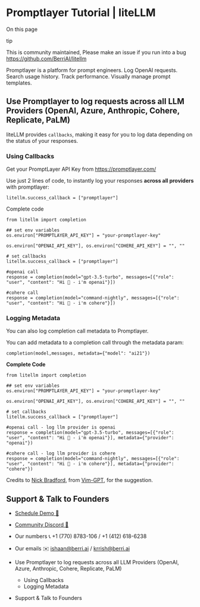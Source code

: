 # Promptlayer Tutorial | liteLLM

On this page

tip

This is community maintained, Please make an issue if you run into a bug <https://github.com/BerriAI/litellm>

Promptlayer is a platform for prompt engineers. Log OpenAI requests. Search usage history. Track performance. Visually manage prompt templates.

## Use Promptlayer to log requests across all LLM Providers (OpenAI, Azure, Anthropic, Cohere, Replicate, PaLM)​

liteLLM provides `callbacks`, making it easy for you to log data depending on the status of your responses.

### Using Callbacks​

Get your PromptLayer API Key from <https://promptlayer.com/>

Use just 2 lines of code, to instantly log your responses **across all providers** with promptlayer:
    
    
    litellm.success_callback = ["promptlayer"]  
      
    

Complete code
    
    
    from litellm import completion  
      
    ## set env variables  
    os.environ["PROMPTLAYER_API_KEY"] = "your-promptlayer-key"  
      
    os.environ["OPENAI_API_KEY"], os.environ["COHERE_API_KEY"] = "", ""  
      
    # set callbacks  
    litellm.success_callback = ["promptlayer"]  
      
    #openai call  
    response = completion(model="gpt-3.5-turbo", messages=[{"role": "user", "content": "Hi 👋 - i'm openai"}])  
      
    #cohere call  
    response = completion(model="command-nightly", messages=[{"role": "user", "content": "Hi 👋 - i'm cohere"}])  
    

### Logging Metadata​

You can also log completion call metadata to Promptlayer.

You can add metadata to a completion call through the metadata param:
    
    
    completion(model,messages, metadata={"model": "ai21"})  
    

**Complete Code**
    
    
    from litellm import completion  
      
    ## set env variables  
    os.environ["PROMPTLAYER_API_KEY"] = "your-promptlayer-key"  
      
    os.environ["OPENAI_API_KEY"], os.environ["COHERE_API_KEY"] = "", ""  
      
    # set callbacks  
    litellm.success_callback = ["promptlayer"]  
      
    #openai call - log llm provider is openai  
    response = completion(model="gpt-3.5-turbo", messages=[{"role": "user", "content": "Hi 👋 - i'm openai"}], metadata={"provider": "openai"})  
      
    #cohere call - log llm provider is cohere  
    response = completion(model="command-nightly", messages=[{"role": "user", "content": "Hi 👋 - i'm cohere"}], metadata={"provider": "cohere"})  
    

Credits to [Nick Bradford](https://github.com/nsbradford), from [Vim-GPT](https://github.com/nsbradford/VimGPT), for the suggestion.

## Support & Talk to Founders​

  * [Schedule Demo 👋](https://calendly.com/d/4mp-gd3-k5k/berriai-1-1-onboarding-litellm-hosted-version)
  * [Community Discord 💭](https://discord.gg/wuPM9dRgDw)
  * Our numbers 📞 +1 (770) 8783-106 / ‭+1 (412) 618-6238‬
  * Our emails ✉️ [ishaan@berri.ai](mailto:ishaan@berri.ai) / [krrish@berri.ai](mailto:krrish@berri.ai)

  * Use Promptlayer to log requests across all LLM Providers (OpenAI, Azure, Anthropic, Cohere, Replicate, PaLM)
    * Using Callbacks
    * Logging Metadata
  * Support & Talk to Founders